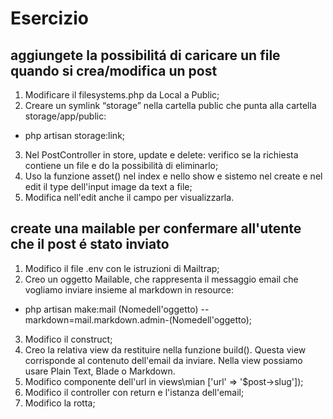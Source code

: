 # Esercizio

## aggiungete la possibilitá di caricare un file quando si crea/modifica un post

1. Modificare il filesystems.php da Local a Public;
2. Creare un symlink “storage” nella cartella public che punta alla cartella storage/app/public:
- php artisan storage:link;
3. Nel PostController in store, update e delete: verifico se la richiesta contiene un file e do la possibilità di eliminarlo;
4. Uso la funzione asset() nel index e nello show e sistemo nel create e nel edit il type dell'input image da text a file;
5. Modifica nell'edit anche il campo per visualizzarla.


## create una mailable per confermare all'utente che il post é stato inviato
1. Modifico il file .env con le istruzioni di Mailtrap;
2. Creo un oggetto Mailable, che rappresenta il messaggio email che vogliamo inviare insieme al markdown in resource:
- php artisan make:mail (Nomedell'oggetto) --markdown=mail.markdown.admin-(Nomedell'oggetto);
3. Modifico il construct;
4. Creo la relativa view da restituire nella funzione build(). Questa view corrisponde al contenuto dell'email da inviare. Nella view possiamo usare Plain Text, Blade o Markdown.
5. Modifico componente dell'url in views\mian ['url' => '$post->slug']);
6. Modifico il controller con return e l'istanza dell'email;
7. Modifico la rotta;

